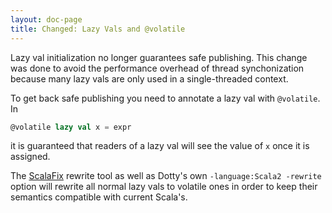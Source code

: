 ```yaml
---
layout: doc-page
title: Changed: Lazy Vals and @volatile
---
```


Lazy val initialization no longer guarantees safe publishing. This change was done
to avoid the performance overhead of thread synchonization because many lazy vals are only used in a single-threaded context.

To get back safe publishing you need to annotate a lazy val with `@volatile`. In

```scala
@volatile lazy val x = expr
```

it is guaranteed that readers of a lazy val will see the value of `x`
once it is assigned.

The [ScalaFix](https://scalacenter.github.io/scalafix/) rewrite tool
as well as Dotty's own `-language:Scala2 -rewrite` option will rewrite all normal
lazy vals to volatile ones in order to keep their semantics compatible
with current Scala's.
